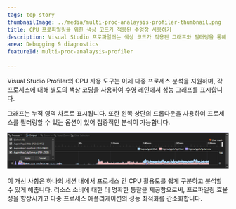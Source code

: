 ```yaml
---
tags: top-story
thumbnailImage: ../media/multi-proc-analaysis-profiler-thumbnail.png
title: CPU 프로파일링을 위한 색상 코드가 적용된 수영장 사용하기
description: Visual Studio 프로파일러는 색상 코드가 적용된 그래프와 필터링을 통해 다중 프로세스 CPU 분석을 지원합니다.
area: Debugging & diagnostics
featureId: multi-proc-analaysis-profiler

---
```



Visual Studio Profiler의 CPU 사용 도구는 이제 다중 프로세스 분석을 지원하며, 각 프로세스에 대해 별도의 색상 코딩을 사용하여 수영 레인에서 성능 그래프를 표시합니다.

그래프는 누적 영역 차트로 표시됩니다. 또한 왼쪽 상단의 드롭다운을 사용하여 프로세스를 필터링할 수 있는 옵션이 있어 집중적인 분석이 가능합니다.

![다중 프로세서 CPU 분석](../media/multi-proc-analaysis-profiler.png)

이 개선 사항은 하나의 세션 내에서 프로세스 간 CPU 활용도를 쉽게 구분하고 분석할 수 있게 해줍니다. 리소스 소비에 대한 더 명확한 통찰을 제공함으로써, 프로파일링 효율성을 향상시키고 다중 프로세스 애플리케이션의 성능 최적화를 간소화합니다.
